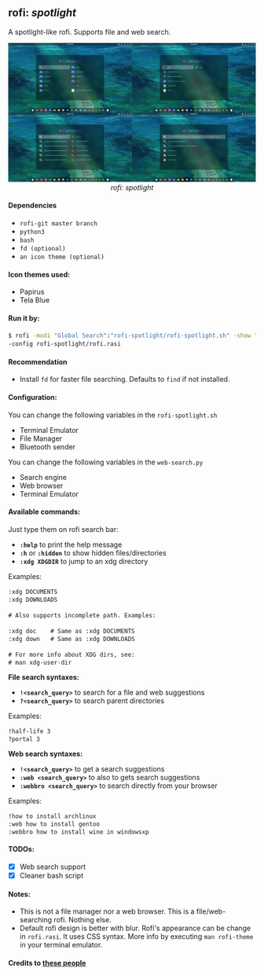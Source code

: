## rofi: *spotlight*

A spotlight-like rofi. Supports file and web search. 

<p align='center'>
	<img alt='rofi: spotlight' src='scrot.webp'/>
		<br/>
		<i>
			rofi: spotlight
		</i>
</p>

#### Dependencies

+ `rofi-git master branch`
+ `python3`
+ `bash`
+ `fd (optional)`
+ `an icon theme (optional)`

#### Icon themes used:

+ Papirus
+ Tela Blue

#### Run it by:

```bash
$ rofi -modi "Global Search":"rofi-spotlight/rofi-spotlight.sh" -show "Global Search" \
-config rofi-spotlight/rofi.rasi
```

#### Recommendation

+ Install `fd` for faster file searching. Defaults to `find` if not installed.

#### Configuration:

You can change the following variables in the `rofi-spotlight.sh`
+ Terminal Emulator
+ File Manager
+ Bluetooth sender

You can change the following variables in the `web-search.py`
+ Search engine
+ Web browser
+ Terminal Emulator

#### Available commands:

Just type them on rofi search bar:

+ **`:help`** to print the help message  
+ **`:h`** or **`:hidden`** to show hidden files/directories  
+ **`:xdg XDGDIR`** to jump to an xdg directory  

Examples:

```
:xdg DOCUMENTS
:xdg DOWNLOADS

# Also supports incomplete path. Examples:

:xdg doc 	# Same as :xdg DOCUMENTS
:xdg down 	# Same as :xdg DOWNLOADS

# For more info about XDG dirs, see:
# man xdg-user-dir
```

**File search syntaxes:**
+ **`!<search_query>`** to search for a file and web suggestions  
+ **`?<search_query>`** to search parent directories  

Examples:

```
!half-life 3
?portal 3
```

**Web search syntaxes:**

+ **`!<search_query>`** to get a search suggestions  
+ **`:web <search_query>`** to also to gets search suggestions  
+ **`:webbro <search_query>`** to search directly from your browser  

Examples:

```
!how to install archlinux
:web how to install gentoo
:webbro how to install wine in windowsxp
```

#### TODOs:

- [x] Web search support
- [x] Cleaner bash script

#### Notes:

+ This is not a file manager nor a web browser. This is a file/web-searching rofi. Nothing else.
+ Default rofi design is better with blur. Rofi's appearance can be change in `rofi.rasi`. It uses CSS syntax. More info by executing `man rofi-theme` in your terminal emulator.

#### Credits to [these people](https://github.com/manilarome/rofi-spotlight/graphs/contributors)
